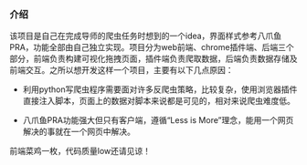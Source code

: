 ### 介绍

该项目是自己在完成导师的爬虫任务时想到的一个idea，界面样式参考八爪鱼PRA，功能全部由自己独立实现。项目分为web前端、chrome插件端、后端三个部分，前端负责构建可视化拖拽页面，插件端负责爬取数据，后端负责数据存储及前端交互。之所以想开发这样一个项目，主要有以下几点原因：

- 利用python写爬虫程序需要面对许多反爬虫策略，比较复杂，使用浏览器插件直接注入脚本，页面上的数据对脚本来说都是可见的，相对来说爬虫难度低。

- 八爪鱼PRA功能强大但只有客户端，遵循“Less is More”理念，能用一个网页解决的事就在一个网页中解决。

前端菜鸡一枚，代码质量low还请见谅！

